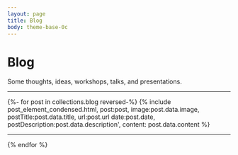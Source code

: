 ```yaml
---
layout: page
title: Blog
body: theme-base-0c
---
```

# Blog 
<p class="intro">
Some thoughts, ideas, workshops, talks, and presentations.
</p>
<hr>

{%- for post in collections.blog reversed-%}
	{% include post_element_condensed.html, post:post, image:post.data.image, postTitle:post.data.title, url:post.url date:post.date, postDescription:post.data.description', content: post.data.content %} 
<hr>
{% endfor %}